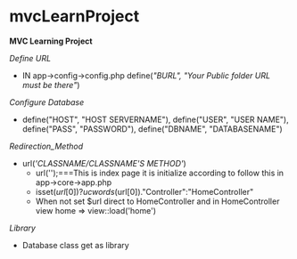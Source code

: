 # mvcLearnProject
**MVC Learning Project**


*Define URL*
- IN app->config->config.php define(*"BURL", "Your Public folder URL must be there"*)
 
*Configure Database* 
- define("HOST", "HOST SERVERNAME"), define("USER", "USER NAME"), define("PASS", "PASSWORD"), define("DBNAME", "DATABASENAME")


*Redirection_Method*
- url(*'CLASSNAME/CLASSNAME'S METHOD'*)
  - url('');===This is index page it is initialize according to follow this in app->core->app.php
  - isset($url[0]) ? ucwords($url[0])."Controller":"HomeController"
  - When not set $url direct to HomeController and in HomeController view home => view::load('home')

*Library*
- Database class get as library
  
